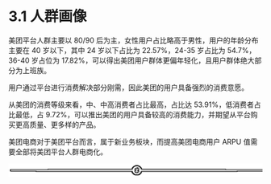 # 3.1 人群画像

美团平台人群主要以 80/90 后为主，女性用户占比略高于男性，用户的年龄分布主要在 40 岁以下，其中 24 岁以下占比为 22.57%，24-35 岁占比为 54.7%，36-40 岁占位为 17.82%，可以得出美团用户群体更偏年轻化，且用户群体绝大部分为上班族。

用户通过平台进行消费解决部分刚需，因此美团的用户具备强烈的消费意愿。

从美团的消费等级来看，中、中高消费者占比最高，占比达 53.91%，低消费者占比最低，占 9.72%，可以推出美团的用户具备较高的消费能力，并期望从平台购买更高质量、更多样的产品。

美团电商对于美团平台而言，属于新业务板块，而提高美团电商用户 ARPU 值需要全部将美团平台人群电商化。

![](img/af1b0ff95055ad1b068bc39a8c34b73c.png)